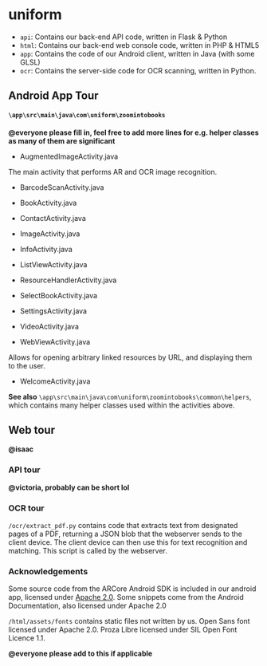# uniform

- `api`: Contains our back-end API code, written in Flask & Python
- `html`: Contains our back-end web console code, written in PHP & HTML5
- `app`: Contains the code of our Android client, written in Java (with some GLSL)
- `ocr`: Contains the server-side code for OCR scanning, written in Python.

## Android App Tour

#### `\app\src\main\java\com\uniform\zoomintobooks`

**@everyone please fill in, feel free to add more lines for e.g. helper classes as many of them are significant**

- AugmentedImageActivity.java

The main activity that performs AR and OCR image recognition.

- BarcodeScanActivity.java

- BookActivity.java

- ContactActivity.java

- ImageActivity.java

- InfoActivity.java

- ListViewActivity.java

- ResourceHandlerActivity.java

- SelectBookActivity.java

- SettingsActivity.java

- VideoActivity.java

- WebViewActivity.java

Allows for opening arbitrary linked resources by URL, and displaying them to the user.

- WelcomeActivity.java


**See also** `\app\src\main\java\com\uniform\zoomintobooks\common\helpers`, which contains many helper classes used within the activities above.

## Web tour

**@isaac**

### API tour

**@victoria, probably can be short lol**

### OCR tour

`/ocr/extract_pdf.py` contains code that extracts text from designated pages of a PDF, returning a JSON blob that the webserver sends to the client device. The client device can then use this for text recognition and matching. This script is called by the webserver.

### Acknowledgements

Some source code from the ARCore Android SDK is included in our android app, licensed under [Apache 2.0](https://github.com/google-ar/arcore-android-sdk). Some snippets come from the Android Documentation, also licensed under Apache 2.0

`/html/assets/fonts` contains static files not written by us. Open Sans font licensed under Apache 2.0. Proza Libre licensed under SIL Open Font Licence 1.1. 

**@everyone please add to this if applicable**